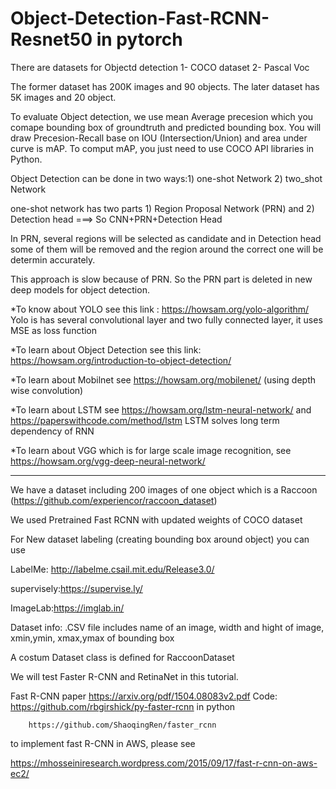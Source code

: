 # Object-Detection-Fast-RCNN-Resnet50 in pytorch

There are datasets for Objectd detection
1- COCO dataset
2- Pascal Voc

The former dataset has 200K images and 90 objects. The later dataset has 5K images and 20 object. 

To evaluate Object detection, we use mean Average precesion which you comape bounding box of groundtruth and predicted bounding box. You will draw Precesion-Recall base on IOU (Intersection/Union) and area under curve is mAP. To comput mAP, you just need to use COCO API libraries in Python. 

Object Detection can be done in two ways:1) one-shot Network 2) two_shot Network

one-shot network has two parts 1) Region Proposal Network (PRN) and 2) Detection head ===> So   CNN+PRN+Detection Head

In PRN, several regions will be selected as candidate and in Detection head some of them will be removed and the region around the correct one will be determin accurately.

This approach is slow because of PRN. So the PRN part is deleted in new deep models for object detection.

*To know about YOLO see this link : https://howsam.org/yolo-algorithm/  Yolo is has several convolutional layer and two fully connected layer, it uses MSE as loss function

*To learn about Object Detection see this link: https://howsam.org/introduction-to-object-detection/

*To learn about Mobilnet see https://howsam.org/mobilenet/    (using depth wise convolution)

*To learn about LSTM see https://howsam.org/lstm-neural-network/   and   https://paperswithcode.com/method/lstm     LSTM solves long term dependency of RNN

*To learn about VGG which is for large scale image recognition, see  https://howsam.org/vgg-deep-neural-network/
  




-----------------------------------------------------------------------------------------------------------------------------------------------------------------

We have a dataset including 200 images of one object which is a Raccoon (https://github.com/experiencor/raccoon_dataset)

We used Pretrained Fast RCNN with updated weights of COCO dataset 

For New dataset labeling (creating bounding box around object) you can use 

LabelMe: http://labelme.csail.mit.edu/Release3.0/

supervisely:https://supervise.ly/

ImageLab:https://imglab.in/

Dataset info: .CSV file includes name of an image, width and hight of image, xmin,ymin, xmax,ymax of bounding box

A costum Dataset class is defined for RaccoonDataset


We will test Faster R-CNN and RetinaNet in this tutorial.

Fast R-CNN paper https://arxiv.org/pdf/1504.08083v2.pdf
Code:   https://github.com/rbgirshick/py-faster-rcnn  in python
        
        https://github.com/ShaoqingRen/faster_rcnn  

to implement fast R-CNN in AWS, please see

https://mhosseiniresearch.wordpress.com/2015/09/17/fast-r-cnn-on-aws-ec2/






